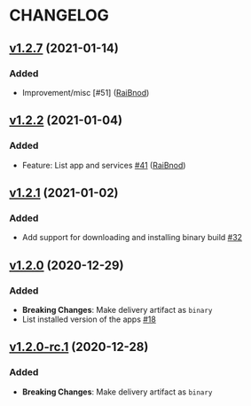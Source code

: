 # CHANGELOG

## [v1.2.7](https://github.com/NubeIO/rubix-service/tree/v1.2.2) (2021-01-14)

### Added

- Improvement/misc [\#51] ([RaiBnod](https://github.com/RaiBnod))


## [v1.2.2](https://github.com/NubeIO/rubix-service/tree/v1.2.2) (2021-01-04)

### Added

- Feature: List app and services [\#41](https://github.com/NubeIO/rubix-service/pull/41) ([RaiBnod](https://github.com/RaiBnod))

## [v1.2.1](https://github.com/NubeIO/rubix-service/tree/v1.2.1) (2021-01-02)

### Added

- Add support for downloading and installing binary build [\#32](https://github.com/NubeIO/rubix-service/issues/32)

## [v1.2.0](https://github.com/NubeIO/rubix-service/tree/v1.2.0) (2020-12-29)

### Added

- **Breaking Changes**: Make delivery artifact as `binary`
- List installed version of the apps [#18](https://github.com/NubeIO/rubix-service/issues/18)

## [v1.2.0-rc.1](https://github.com/NubeIO/rubix-service/tree/v1.2.0-rc.1) (2020-12-28)

### Added

- **Breaking Changes**: Make delivery artifact as `binary`

